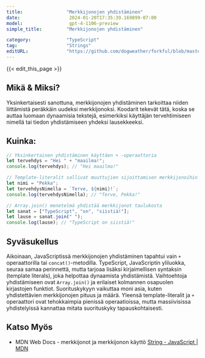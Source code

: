 ```yaml
---
title:                "Merkkijonojen yhdistäminen"
date:                  2024-01-20T17:35:39.169899-07:00
model:                 gpt-4-1106-preview
simple_title:         "Merkkijonojen yhdistäminen"

category:             "TypeScript"
tag:                  "Strings"
editURL:              "https://github.com/dogweather/forkful/blob/master/content/fi/typescript/concatenating-strings.md"
---
```


{{< edit_this_page >}}

## Mikä & Miksi?
Yksinkertaisesti sanottuna, merkkijonojen yhdistäminen tarkoittaa niiden liittämistä peräkkäin uudeksi merkkijonoksi. Koodarit tekevät tätä, koska se auttaa luomaan dynaamisia tekstejä, esimerkiksi käyttäjän tervehtimiseen nimellä tai tiedon yhdistämiseen yhdeksi lausekkeeksi.

## Kuinka:
```TypeScript
// Yksinkertainen yhdistäminen käyttäen + -operaattoria
let tervehdys = "Hei " + "maailma!";
console.log(tervehdys); // "Hei maailma!"

// Template-literalit sallivat muuttujien sijoittamisen merkkijonoihin
let nimi = "Pekka";
let tervehdysNimella = `Terve, ${nimi}!`;
console.log(tervehdysNimella); // "Terve, Pekka!"

// Array.join() menetelmä yhdistää merkkijonot taulukosta
let sanat = ["TypeScript", "on", "siistiä!"];
let lause = sanat.join(" ");
console.log(lause); // "TypeScript on siistiä!"
```

## Syväsukellus
Aikoinaan, JavaScriptissä merkkijonojen yhdistäminen tapahtui vain `+` operaattorilla tai `concat()`-metodilla. TypeScript, JavaScriptin yliluokka, seuraa samaa perinnettä, mutta tarjoaa lisäksi kirjaimellisen syntaksin (template literals), joka helpottaa dynaamista yhdistämistä. Vaihtoehtoja yhdistämiseen ovat `Array.join()` ja erilaiset kolmannen osapuolen kirjastojen funktiot. Suorituskykyyn vaikuttaa moni asia, kuten yhdistettävien merkkijonojen pituus ja määrä. Yleensä template-literalit ja `+` operaattori ovat tehokkaimpia pienissä operaatioissa, mutta massiivisissa yhdistelyissä kannattaa mitata suorituskyky tapauskohtaisesti.

## Katso Myös
- MDN Web Docs - merkkijonot ja merkkijonon käyttö [String - JavaScript | MDN](https://developer.mozilla.org/en-US/docs/Web/JavaScript/Reference/Global_Objects/String)
